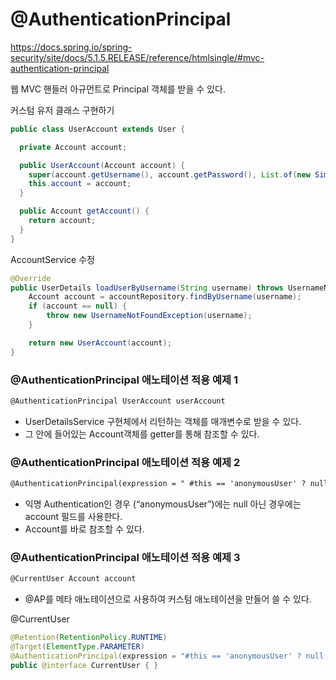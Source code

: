 # @AuthenticationPrincipal

https://docs.spring.io/spring-security/site/docs/5.1.5.RELEASE/reference/htmlsingle/#mvc-authentication-principal

웹 MVC 핸들러 아규먼트로 Principal 객체를 받을 수 있다.

커스텀 유저 클래스 구현하기

```java
public class UserAccount extends User {

  private Account account;

  public UserAccount(Account account) {
    super(account.getUsername(), account.getPassword(), List.of(new SimpleGrantedAuthority("ROLE_" + account.getRole())));
    this.account = account;
  }

  public Account getAccount() {
    return account;
  }
}
```

AccountService 수정

``` java
@Override
public UserDetails loadUserByUsername(String username) throws UsernameNotFoundException {
    Account account = accountRepository.findByUsername(username);
    if (account == null) {
        throw new UsernameNotFoundException(username);
    }

    return new UserAccount(account);
}
```

### @AuthenticationPrincipal 애노테이션 적용 예제 1 

```html
@AuthenticationPrincipal UserAccount userAccount
```

- UserDetailsService 구현체에서 리턴하는 객체를 매개변수로 받을 수 있다.
- 그 안에 들어있는 Account객체를 getter를 통해 참조할 수 있다.

### @AuthenticationPrincipal 애노테이션 적용 예제 2 

```html
@AuthenticationPrincipal(expression = " #this == 'anonymousUser' ? null : account") Account account
```

- 익명 Authentication인 경우 (“anonymousUser”)에는 null 아닌 경우에는 account 필드를 사용한다.
- Account를 바로 참조할 수 있다.

### @AuthenticationPrincipal 애노테이션 적용 예제 3 

```html
@CurrentUser Account account
```

- @AP를 메타 애노테이션으로 사용하여 커스텀 애노테이션을 만들어 쓸 수 있다.

@CurrentUser 

```java
@Retention(RetentionPolicy.RUNTIME)
@Target(ElementType.PARAMETER)
@AuthenticationPrincipal(expression = "#this == 'anonymousUser' ? null : account")
public @interface CurrentUser { }
```